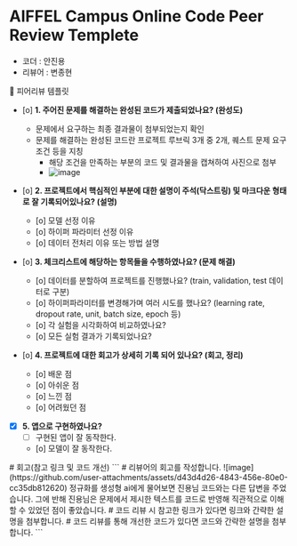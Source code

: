 # AIFFEL Campus Online Code Peer Review Templete
- 코더 : 안진용
- 리뷰어 : 변종현


<aside>
🤔 피어리뷰 템플릿

- [o]  **1. 주어진 문제를 해결하는 완성된 코드가 제출되었나요? (완성도)**
    - 문제에서 요구하는 최종 결과물이 첨부되었는지 확인
    - 문제를 해결하는 완성된 코드란 프로젝트 루브릭 3개 중 2개, 
    퀘스트 문제 요구조건 등을 지칭
        - 해당 조건을 만족하는 부분의 코드 및 결과물을 캡쳐하여 사진으로 첨부
        - ![image](https://github.com/user-attachments/assets/1c7dd531-8e33-49a7-9605-1dd5c0348aac)


- [o]  **2. 프로젝트에서 핵심적인 부분에 대한 설명이 주석(닥스트링) 및 마크다운 형태로 잘 기록되어있나요? (설명)**
    - [o]  모델 선정 이유
    - [o]  하이퍼 파라미터 선정 이유
    - [o]  데이터 전처리 이유 또는 방법 설명

- [o]  **3. 체크리스트에 해당하는 항목들을 수행하였나요? (문제 해결)**
    - [o]  데이터를 분할하여 프로젝트를 진행했나요? (train, validation, test 데이터로 구분)
    - [o]  하이퍼파라미터를 변경해가며 여러 시도를 했나요? (learning rate, dropout rate, unit, batch size, epoch 등)
    - [o]  각 실험을 시각화하여 비교하였나요?
    - [o]  모든 실험 결과가 기록되었나요?

- [o]  **4. 프로젝트에 대한 회고가 상세히 기록 되어 있나요? (회고, 정리)**
    - [o]  배운 점
    - [o]  아쉬운 점
    - [o]  느낀 점
    - [o]  어려웠던 점

- [x]  **5.  앱으로 구현하였나요?**
    - [ ]  구현된 앱이 잘 동작한다.
    - [o]  모델이 잘 동작한다.
  
</aside>
# 회고(참고 링크 및 코드 개선)
```
# 리뷰어의 회고를 작성합니다.
![image](https://github.com/user-attachments/assets/d43d4d26-4843-456e-80e0-cc35db812620)
정규화를 생성형 ai에게 물어보면 진용님 코드와는 다른 답변을 주었습니다. 그에 반해 진용님은 문제에서 제시한 텍스트를 코드로 반영해 직관적으로
이해할 수 있었던 점이 좋았습니다.
# 코드 리뷰 시 참고한 링크가 있다면 링크와 간략한 설명을 첨부합니다.
# 코드 리뷰를 통해 개선한 코드가 있다면 코드와 간략한 설명을 첨부합니다.
```
